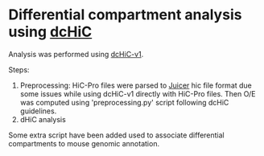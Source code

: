 # Differential compartment analysis using [dcHiC](https://github.com/ay-lab/dcHiC)

Analysis was performed using [dcHiC-v1](https://github.com/ay-lab/dcHiC/wiki/dcHiC-V1-Wiki-Documentation). 

Steps:

1. Preprocessing: HiC-Pro files were parsed to [Juicer]() hic file format due some issues while using dcHiC-v1 directly with HiC-Pro files. Then O/E was computed using 'preprocessing.py' script following dcHiC guidelines.  
2. dHiC analysis

Some extra script have been added used to associate differential compartments to mouse genomic annotation. 
